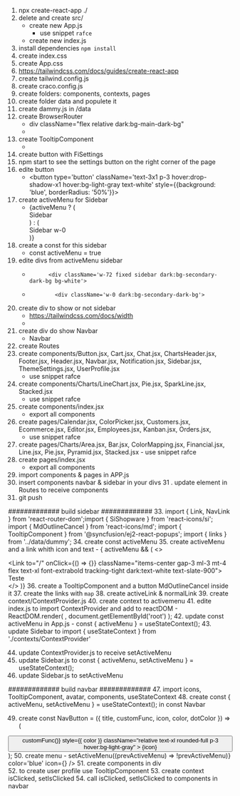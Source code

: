 1. npx create-react-app ./
2. delete and create src/
    - create new App.js
        - use snippet `rafce`
    - create new index.js
3. install dependencies `npm install`
4. create index.css
5. create App.css
6. https://tailwindcss.com/docs/guides/create-react-app
7. create tailwind.config.js
8. create craco.config.js
9. create folders: components, contexts, pages
10. create folder data and populete it
11. create dammy.js in /data
12. create BrowserRouter
    - div className="flex relative dark:bg-main-dark-bg"
    - <div className="fixed right-4 bottom-4" style={{ zIndex: '1000' }}>
13. create TooltipComponent
    - <TooltipComponent content="Settings" position="Top">
14. create button with FiSettings
15. npm start to see the settings button on the right corner of the page
16. edite button
    -  <button type='button' 
            className='text-3x1 p-3 hover:drop-shadow-x1 hover:bg-light-gray text-white'
            style={{background: 'blue', borderRadius: '50%'}}>
17. create activeMenu for Sidebar
    - {activeMenu ? (
          <div>
            Sidebar
          </div>
        ) : (
          <div>
            Sidebar w-0
          </div>
        )}
18. create a const for this sidebar
    -   const activeMenu = true
19. edite divs from activeMenu sidebar
    -           <div className='w-72 fixed sidebar dark:bg-secondary-dark-bg bg-white'>
    -             <div className='w-0 dark:bg-secondary-dark-bg'>

20. create div to show or not sidebar
    - https://tailwindcss.com/docs/width
        <div className={`dark:bg-main-bg bg-main-bg main-h-screen w-full ${activeMenu ? 'md:ml-72' :'flex-2'}`}>
    - 
21. create div do show Navbar
    - <div className='fixed md:static bg-main-bg dark:bg-main-dark-bg navbar w-full '>
            Navbar
          </div>
22. create Routes
23. create components/Button.jsx, Cart.jsx, Chat.jsx, ChartsHeader.jsx, Footer.jsx, Header.jsx, Navbar.jsx, Notification.jsx, Sidebar.jsx, ThemeSettings.jsx, UserProfile.jsx
    - use snippet rafce
24. create components/Charts/LineChart.jsx, Pie.jsx, SparkLine.jsx, Stacked.jsx
    - use snippet rafce
25. create components/index.jsx
    - export all components
26. create pages/Calendar.jsx, ColorPicker.jsx, Customers.jsx, Ecommerce.jsx, Editor.jsx, Employees.jsx, Kanban.jsx, Orders.jsx, 
    - use snippet rafce
27.  create pages/Charts/Area.jsx, Bar.jsx, ColorMapping.jsx, Financial.jsx, Line.jsx, Pie.jsx, Pyramid.jsx, Stacked.jsx
    - use snippet rafce
28. create pages/index.jsx
    - export all components
29. import components & pages in APP.js
30. insert components navbar & sidebar in your divs
31 . update element in Routes to receive components
32. git push


############# build sidebar #############
33. import { Link, NavLink } from 'react-router-dom';import { SiShopware } from 'react-icons/si';
import { MdOutlineCancel } from 'react-icons/md'; import { TooltipComponent } from '@syncfusion/ej2-react-popups'; import { links } from '../data/dummy';
34. create const activeMenu
35. create activeMenu and a link whith icon and text
    - { activeMenu && (
        <>
          <div className="flex justify-between items-center">
            <Link to="/" onClick={() => {}} className="items-center gap-3 ml-3 mt-4 flex text-xl font-extrabold tracking-tight dark:text-white text-slate-900">
              <SiShopware /> <span>Teste</span>
            </Link>
          </div>
        </>
      )}
36. create a TooltipComponent and a button MdOutlineCancel inside it
37. create the links with `map`
38. create activeLink & normalLink
39. create context/ContextProvider.js
40. create context to activemenu
41. edite index.js to import ContextProvider and add to reactDOM
    - ReactDOM.render(
    <ContextProvider>
        <App />
    </ContextProvider>,
    document.getElementById('root')
);
42. update const activeMenu in App.js
    - const { activeMenu } = useStateContext();
43. update Sidebar to import { useStateContext } from './contexts/ContextProvider'

44. update ContextProvider.js to receive setActiveMenu
45. update Sidebar.js to   const { activeMenu, setActiveMenu } = useStateContext();
46. update Sidebar.js to setActiveMenu

############# build navbar #############
47. import icons, TooltipComponent, avatar, components, useStateContext
48. create const { activeMenu, setActiveMenu } = useStateContext(); in const Navbar

49. create const NavButton = ({ title, customFunc, icon, color, dotColor }) => (
  <TooltipComponent content={title} position="BottomCenter">
    <button
      type="button"
      onClick={() => customFunc()}
      style={{ color }}
      className="relative text-xl rounded-full p-3 hover:bg-light-gray"
    >
      <span
        style={{ background: dotColor }}
        className="absolute inline-flex rounded-full h-2 w-2 right-2 top-2"
      />
      {icon}
    </button>
  </TooltipComponent>
);
50. create menu 
    -  <NavButton title='Menu' 
        customFunc={() => setActiveMenu((prevActiveMenu) => !prevActiveMenu)} 
        color='blue' 
        icon={<AiOutlineMenu />}
      />
51. create components in div <div className="flex">
52. to create user profile use TooltipComponent
53. create context isClicked, setIsClicked
54. call isClicked, setIsClicked to components in navbar
    